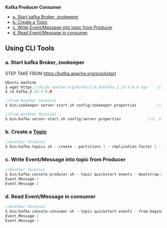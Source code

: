 **Kafka Producer Consumer**
- [a. Start kafka Broker, zookeeper](#s1)
- [b. Create a Topic](#s2)
- [c. Write Event/Message into topic from Producer](#s3)
- [d. Read Event/Message in consumer](#s4)

## Using CLI Tools
<a name=s1></a>
### a. Start kafka Broker, zookeeper
STEP TAKE FROM https://kafka.apache.org/quickstart
```c
Ubuntu machine 
$ wget https://dlcdn.apache.org/kafka/3.0.0/kafka_2.13-3.0.0.tgz    //1. Get latest Kafka release and extract it
$ cd kafka_2.13-3.0.0

//From Another terminal
$ bin/zookeeper-server-start.sh config/zookeeper.properties         //2. Start ZooKeeper service. Soon, ZooKeeper will no longer be required by Apache Kafka

//From Another Terminal
$ bin/kafka-server-start.sh config/server.properties            //3. Start the Kafka broker service
```
<a name=s2></a>
### b. Create a [Topic](/System-Design/Concepts/MOM_ESB/Apache_Kafka/README.md#tp)
```c
//Another Terminal
$ bin/kafka-topics.sh --create --partitions 1 --replication-factor 1 --topic quickstart-events --bootstrap-server localhost:9092
```
<a name=s3></a>
### c. Write Event/Message into topic from Producer
```c
//Another Terminal
$ bin/kafka-console-producer.sh --topic quickstart-events --bootstrap-server localhost:9092
Event,Message-1
Event,Message-2
```
<a name=s4></a>
### d. Read Event/Message in consumer
```c
//Another Terminal
$ bin/kafka-console-consumer.sh --topic quickstart-events --from-beginning --bootstrap-server localhost:9092
Event,Message-1
Event,Message-2
```
